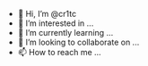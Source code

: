 - 👋 Hi, I’m @cr1tc
- 👀 I’m interested in ...
- 🌱 I’m currently learning ...
- 💞️ I’m looking to collaborate on ...
- 📫 How to reach me ...

<!---
cr1tc/cr1tc is a ✨ special ✨ repository because its `README.md` (this file) appears on your GitHub profile.
You can click the Preview link to take a look at your changes.
--->
